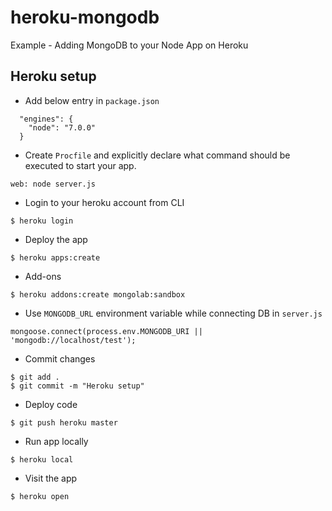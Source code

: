 # heroku-mongodb
 Example - Adding MongoDB to your Node App on Heroku

## Heroku setup

* Add below entry in ```package.json```
```
  "engines": {
    "node": "7.0.0"
  }
```
* Create ```Procfile```  and  explicitly declare what command should be executed to start your app.
```
web: node server.js
```

* Login to your heroku account from CLI
```
$ heroku login
```
* Deploy the app
```
$ heroku apps:create
```
* Add-ons
```
$ heroku addons:create mongolab:sandbox
```
* Use ```MONGODB_URL``` environment variable while connecting DB in ```server.js```
```
mongoose.connect(process.env.MONGODB_URI || 'mongodb://localhost/test');
```
* Commit changes
```
$ git add .
$ git commit -m "Heroku setup"
```
* Deploy code 
```
$ git push heroku master
```
* Run app locally
```
$ heroku local
```
* Visit the app
```
$ heroku open
```
